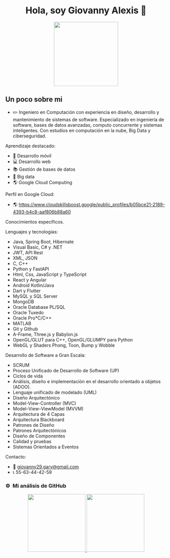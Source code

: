 <div align="center">
  <h1 align="center">Hola, soy Giovanny Alexis 🫡</h1>
  <img  height="200em" src="https://github.com/user-attachments/assets/8b2cff90-6b68-40eb-a133-9821d003ea27"/>
</div>

## Un poco sobre mi

- ✏️ Ingeniero en Computación con experiencia en diseño, desarrollo y mantenimiento de sistemas de software. Especializado en ingeniería de software, bases de datos avanzadas, computo concurrente y sistemas inteligentes. Con estudios en computación en la nube, Big Data y ciberseguridad.

Aprendizaje destacado:
- 📱 Desarrollo móvil
- 💻 Desarrollo web
- 📚 Gestión de bases de datos
- 💾 Big data
- 🌎 Google Cloud Computing

Perfil en Google Cloud:
- 🌎 https://www.cloudskillsboost.google/public_profiles/b05bce21-2189-4393-b4c8-aaf806b88a60

Conocimientos específicos.

Lenguajes y tecnologías:
- Java, Spring Boot, Hibernate
- Visual Basic, C# y .NET
- JWT, API Rest
- XML, JSON
- C, C++
- Python y FastAPI
- Html, Css, JavaScript y TypeScript
- React y Angular
- Android Kotlin/Java
- Dart y Flutter
- MySQL y SQL Server
- MongoDB
- Oracle Database PL/SQL
- Oracle Tuxedo
- Oracle Pro*C/C++
- MATLAB
- Git y Github
- A-Frame, Three.js y Babylon.js
- OpenGL/GLUT para C++, OpenGL/GLUMPY para Python
- WebGL y Shaders Phong, Toon, Bump y Wobble

Desarrollo de Software a Gran Escala:
- SCRUM
- Proceso Unificado de Desarrollo de Software (UP)
- Ciclos de vida
- Análisis, diseño e implementación en el desarrollo orientado a objetos (ADOO).
- Lenguaje unificado de modelado (UML)
- Diseño Arquitectónico
- Model-View-Controller (MVC)
- Model–View–ViewModel (MVVM)
- Arquitectura de 4 Capas
- Arquitectura Blackboard
- Patrones de Diseño
- Patrones Arquitectónicos
- Diseño de Componentes
- Calidad y pruebas
- Sistemas Orientados a Eventos

Contacto:
- 📩 giovanny29.garv@gmail.com
- 📞 55-63-44-42-59

### ⚙️ &nbsp;Mi análisis de GitHub

<p align="center">
  <a href="https://github.com/AlexisReyes98">
    <img height="180em" src="https://github-readme-stats-eight-theta.vercel.app/api/top-langs/?username=AlexisReyes98&layout=compact&langs_count=8&theme=algolia"/>
    <img height="180em" src="https://github-readme-stats-eight-theta.vercel.app/api?username=AlexisReyes98&show_icons=true&theme=algolia&include_all_commits=true&count_private=true"/>
  </a>
</p>
